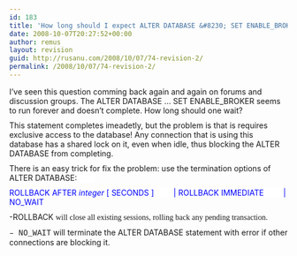 ```yaml
---
id: 183
title: 'How long should I expect ALTER DATABASE &#8230; SET ENABLE_BROKER to run?'
date: 2008-10-07T20:27:52+00:00
author: remus
layout: revision
guid: http://rusanu.com/2008/10/07/74-revision-2/
permalink: /2008/10/07/74-revision-2/
---
```

 <span style="color: #333333; font-family: Verdana; font-size: 12px; line-height: 15px" class="Apple-style-span"></span> 

<p style="margin-top: 10px; margin-right: 0px; margin-bottom: 10px; margin-left: 0px">
  I&#8217;ve seen this question comming back again and again on forums and discussion groups. The ALTER DATABASE &#8230; SET ENABLE_BROKER seems to run forever and doesn&#8217;t complete. How long should one wait?
</p>

<p style="margin-top: 10px; margin-right: 0px; margin-bottom: 10px; margin-left: 0px">
  This statement completes imeadetly, but the problem is that is requires exclusive access to the database! Any connection that is using this database has a shared lock on it, even when idle, thus blocking the ALTER DATABASE from completing.
</p>

<p style="margin-top: 10px; margin-right: 0px; margin-bottom: 10px; margin-left: 0px">
  There is an easy trick for fix the problem: use the termination options of ALTER DATABASE:<font style="background-color: #ffffff" color="#0000ff">        </font>
</p>

<p style="margin-top: 10px; margin-right: 0px; margin-bottom: 10px; margin-left: 0px">
  <font style="background-color: #ffffff" color="#0000ff">ROLLBACK AFTER <em>integer</em> [ SECONDS ]         | ROLLBACK IMMEDIATE         | NO_WAIT</font>
</p>

<p style="margin-top: 10px; margin-right: 0px; margin-bottom: 10px; margin-left: 0px">
  -ROLLBACK <font face="Times New Roman">will close all existing sessions, rolling back any pending transaction.</font>
</p>

<p style="margin-top: 10px; margin-right: 0px; margin-bottom: 10px; margin-left: 0px">
  <font face="Courier New">&#8211; NO_WAIT</font> will terminate the ALTER DATABASE statement with error if other connections are blocking it.
</p>

 